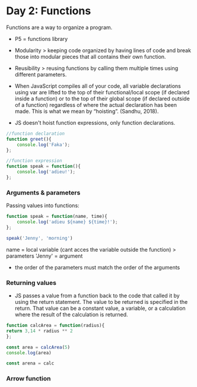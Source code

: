 # Day 2: Functions

Functions are a way to organize a program.
* P5 = functions library

* Modularity > keeping code organized by having lines of code and break those into modular pieces that all contains their own function.
* Reusibility > reusing functions by calling them multiple times using different parameters.

* When JavaScript compiles all of your code, all variable declarations using var are lifted to the top of their functional/local scope (if declared inside a function) or to the top of their global scope (if declared outside of a function) regardless of where the actual declaration has been made. This is what we mean by “hoisting”. (Sandhu, 2018).

* JS doesn't hoist function expressions, only function declarations.

```javascript
//function declaration
function greet(){
    console.log('Faka');
};

//function expression
function speak = function(){
    console.log('adieu!');
};
```
### Arguments & parameters

Passing values into functions:

```javascript
function speak = function(name, time){
    console.log('adieu ${name} ${time}!');
};

speak('Jenny', 'morning')
```

name = local variable (cant acces the variable outside the function) > parameters
'Jenny' = argument
* the order of the parameters must match the order of the arguments

### Returning values

* JS passes a value from a function back to the code that called it by using the return statement. The value to be returned is specified in the return. That value can be a constant value, a variable, or a calculation where the result of the calculation is returned.

```javascript
function calcArea = function(radius){
return 3,14 * radius ** 2 
};

const area = calcArea(5)
console.log(area)

const arena = calc
```
### Arrow function


